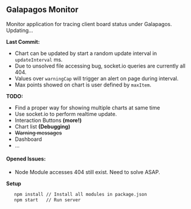 ## Galapagos Monitor

Monitor application for tracing client board status under Galapagos. 
Updating...

**Last Commit:**
* Chart can be updated by start a random update interval in ``updateInterval`` ms. 
* Due to unsolved file accessing bug, socket.io queries are currently all 404.
* Values over ``warningCap``  will trigger an alert on page during interval.
* Max points showed on chart is user defined by ``maxItem``.

**TODO:**
* Find a proper way for showing multiple charts at same time
* Use socket.io to perform realtime update.
* Interaction Buttons **(more!)**
* Chart list **(Debugging)**
* ~~Warning messages~~
* Dashboard
* ...

#### Opened Issues:
* Node Module accesses 404 still exist. Need to solve ASAP.


**Setup**
``` bash
   npm install // Install all modules in package.json
   npm start   // Run server
```
